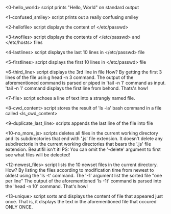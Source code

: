 <0-hello_world> script prints "Hello, World" on standard output

<1-confused_smiley> script prints out a really confusing smiley

<2-hellofile> script displays the content of </etc/passwd>

<3-twofiles> script displays the contents of </etc/passwd> and </etc/hosts> files

<4-lastlines> script displays the last 10 lines in </etc/passwd> file

<5-firstlines> script displays the first 10 lines in </etc/passwd> file

<6-third_line> script displays the 3rd line in <iacta> file
How?
By getting the first 3 lines of the file usin g head -n 3 command.
The output of the aforementioned command is parsed or piped in 'tail -n 1' command as input.
'tail -n 1' command displays the first line from behond. Thats's how!

<7-file> script echoes a line of text into a strangly named file. 

<8-cwd_content> script stores the result of 'ls -la' bash command in a file called <ls_cwd_content>

<9-duplicate_last_line> scripts appends the last line of the file <iacta> into <iacta> file

<10-no_more_js> scripts deletes all files in the current working directory and its subdirectories that end with '.js' file extension. It doesn't delete any subdirectorie in the current working directories that bears the '.js' file extension. Beautifil isn't it!
PS: You can omit the '-delete' argument to first see what files will be delected!

<12-newest_files> script lists the 10 newset files in the current directory.
How?
By listing the files according to modification time from newest to oldest using the 'ls -t' command. The '-1' argument list the sorted file "one per line"
The output of the aforementioned 'ls -1t' command is parsed into the 'head -n 10' command. That's how!

<13-unique> script sorts and displays the content of <list> file that appeared just once. That is, it displays the text in the aforementioned file that occured ONLY ONCE.
